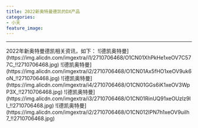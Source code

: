 ```yaml
---
title: 2022新奥特曼德凯的DX产品
categories:
- 小天
feature_image: 
---
```

<hr>
2022年新奥特曼德凯相关资讯，如下：
![德凯奥特曼](https://img.alicdn.com/imgextra/i1/2710706468/O1CN01XhPkHe1xeOV7C577C_!!2710706468.jpg)
![德凯奥特曼](https://img.alicdn.com/imgextra/i2/2710706468/O1CN01Ax5fHO1xeOV9uk6oN_!!2710706468.jpg)
![德凯奥特曼](https://img.alicdn.com/imgextra/i4/2710706468/O1CN01GGs6iK1xeOV3WpP3X_!!2710706468.jpg)
![德凯奥特曼](https://img.alicdn.com/imgextra/i3/2710706468/O1CN01RinUQ91xeOUzlz9Il_!!2710706468.jpg)
![德凯奥特曼](https://img.alicdn.com/imgextra/i2/2710706468/O1CN012IPN7h1xeOV9uilh7_!!2710706468.jpg)
